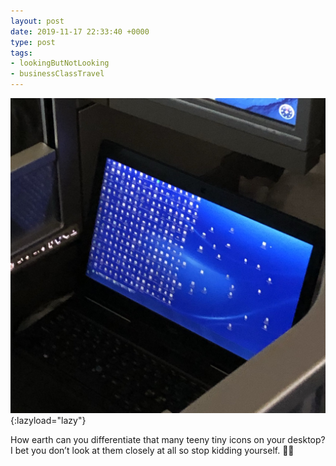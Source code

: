 ```yaml
---
layout: post
date: 2019-11-17 22:33:40 +0000
type: post
tags:
- lookingButNotLooking
- businessClassTravel
---
```


![Teeny tiny icons](/img/34018e93d65840208be678033fb777fc.jpg){:lazyload="lazy"}

How earth can you differentiate that many teeny tiny icons on your desktop? I bet you don’t look at them closely at all so stop kidding yourself. 🤣😂

